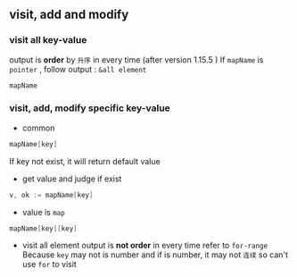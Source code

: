 ##  visit, add and modify
###   visit all key-value
output is **order** by `升序` in every time (after version 1.15.5 )
If `mapName` is `pointer` , follow output : `&all element` 
```go
mapName
```

###   visit, add, modify specific key-value
* common
```go
mapName[key]
```
If key not exist, it will return default value

* get value and judge if exist
```go
v, ok := mapName[key]
```

* value is `map` 
```go
mapName[key][key]
```

* visit all element
output is **not order** in every time
refer to `for-range` 
Because `key` may not is number and if is number, it may not `连续` so can't use `for` to visit


